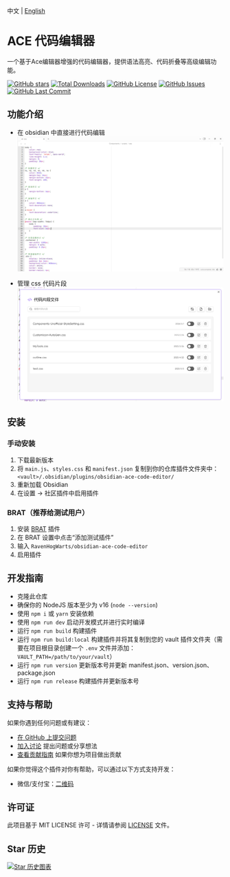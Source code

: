 中文 | [English](./README.md)

# ACE 代码编辑器

一个基于Ace编辑器增强的代码编辑器，提供语法高亮、代码折叠等高级编辑功能。

[![GitHub stars](https://img.shields.io/github/stars/RavenHogWarts/obsidian-ace-code-editor?style=flat&label=星标)](https://github.com/RavenHogWarts/obsidian-ace-code-editor/stargazers)
[![Total Downloads](https://img.shields.io/github/downloads/RavenHogWarts/obsidian-ace-code-editor/total?style=flat&label=总下载量)](https://github.com/RavenHogWarts/obsidian-ace-code-editor/releases)
[![GitHub License](https://img.shields.io/github/license/RavenHogWarts/obsidian-ace-code-editor?style=flat&label=许可证)](https://github.com/RavenHogWarts/obsidian-ace-code-editor/blob/master/LICENSE)
[![GitHub Issues](https://img.shields.io/github/issues/RavenHogWarts/obsidian-ace-code-editor?style=flat&label=问题)](https://github.com/RavenHogWarts/obsidian-ace-code-editor/issues)
[![GitHub Last Commit](https://img.shields.io/github/last-commit/RavenHogWarts/obsidian-ace-code-editor?style=flat&label=最后提交)](https://github.com/RavenHogWarts/obsidian-ace-code-editor/commits/master)

## 功能介绍

- 在 obsidian 中直接进行代码编辑
![](./assets/code%20view%20leaf.png)

- 管理 css 代码片段
![](./assets/snippet%20manager.png)

## 安装
### 手动安装

1. 下载最新版本
2. 将 `main.js`、`styles.css` 和 `manifest.json` 复制到你的仓库插件文件夹中：`<vault>/.obsidian/plugins/obsidian-ace-code-editor/`
3. 重新加载 Obsidian
4. 在设置 → 社区插件中启用插件

### BRAT（推荐给测试用户）
1. 安装 [BRAT](https://github.com/TfTHacker/obsidian42-brat) 插件
2. 在 BRAT 设置中点击“添加测试插件”
3. 输入 `RavenHogWarts/obsidian-ace-code-editor`
4. 启用插件

## 开发指南

- 克隆此仓库
- 确保你的 NodeJS 版本至少为 v16 (`node --version`)
- 使用 `npm i` 或 `yarn` 安装依赖
- 使用 `npm run dev` 启动开发模式并进行实时编译
- 运行 `npm run build` 构建插件
- 运行 `npm run build:local` 构建插件并将其复制到您的 vault 插件文件夹（需要在项目根目录创建一个 `.env` 文件并添加：`VAULT_PATH=/path/to/your/vault`）
- 运行 `npm run version` 更新版本号并更新 manifest.json、version.json、package.json
- 运行 `npm run release` 构建插件并更新版本号

## 支持与帮助

如果你遇到任何问题或有建议：
- [在 GitHub 上提交问题](https://github.com/RavenHogWarts/obsidian-ace-code-editor/issues)
- [加入讨论](https://github.com/RavenHogWarts/obsidian-ace-code-editor/discussions) 提出问题或分享想法
- [查看贡献指南](./CONTRIBUTING.md) 如果你想为项目做出贡献

如果你觉得这个插件对你有帮助，可以通过以下方式支持开发：
- 微信/支付宝：[二维码](https://s2.loli.net/2024/05/06/lWBj3ObszUXSV2f.png)

## 许可证

此项目基于 MIT LICENSE 许可 - 详情请参阅 [LICENSE](LICENSE) 文件。

## Star 历史

[![Star 历史图表](https://api.star-history.com/svg?repos=RavenHogWarts/obsidian-ace-code-editor&type=Timeline)](https://www.star-history.com/#RavenHogWarts/obsidian-ace-code-editor&Timeline)

